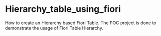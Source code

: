 # Hierarchy_table_using_fiori
How to create an Hierarchy based Fiori Table. The POC project is done to demonstrate the usage of Fiori Table Hierarchy. 
